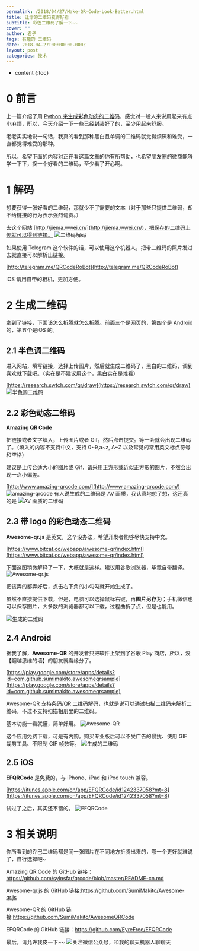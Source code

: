 ```yaml
---
permalink: /2018/04/27/Make-QR-Code-Look-Better.html
title: 让你的二维码变得好看
subtitle: 彩色二维码了解一下~~
cover: ""
author: 君子
tags: 有趣的 二维码
date: 2018-04-27T00:00:00.000Z
layout: post
categories: 技术
---
```


* content
{:toc}


#  0  前言

上一篇介绍了用 [Python 来生成彩色动态的二维码](https://weijunzii.github.io/2018/04/26/Use-Python-Generate-Colorful-QRcode.html)，感觉对一般人来说用起来有点小麻烦，所以，今天介绍一下一些已经封装好了的，至少用起来舒服。

老老实实地说一句话，我真的看到那种黑白且单调的二维码就觉得烦厌和难受，一直都觉得难受的那种。

所以，希望下面的内容对正在看这篇文章的你有所帮助，也希望朋友圈的微商能够学一下下，换一个好看的二维码，至少看了开心啊。

#  1  解码

想要获得一张好看的二维码，那就少不了需要的文本（对于那些只提供二维码，却不给链接的行为表示强烈谴责。）

去这个网站 [http://jiema.wwei.cn/](http://jiema.wwei.cn/)，把保存的二维码上传就可以得到链接。
![二维码解码](https://img.lbjheiheihei.xyz/Fu4ZHJXcd2J4Gn74hptYTz1LKVj5 "二维码解码")

如果使用 Telegram 这个软件的话，可以使用这个机器人，把带二维码的照片发过去就直接可以解析出链接。

[http://telegram.me/QRCodeRoBot](http://telegram.me/QRCodeRoBot)

iOS 请用自带的相机，更加方便。

#  2  生成二维码

拿到了链接，下面该怎么折腾就怎么折腾。前面三个是网页的，第四个是 Android 的，第五个是iOS 的。
##  2.1  半色调二维码
进入网站，填写链接，选择上传图片，然后就生成二维码了，黑白的二维码，调到喜欢就下载吧。（实在是不建议用这个，黑白实在是难看）

[https://research.swtch.com/qr/draw](https://research.swtch.com/qr/draw)
![半色调二维码](https://img.lbjheiheihei.xyz/FuO7fwynW1AjrMTtf0SnUiFgvjM6 "半色调二维码")

##  2.2  彩色动态二维码
**Amazing QR Code**

把链接或者文字填入，上传图片或者 Gif，然后点击提交。等一会就会出现二维码了。（填入的内容不支持中文，支持 0~9,a~z, A~Z 以及常见的常用英文标点符号和空格）

建议是上传合适大小的图片或 Gif，请采用正方形或近似正方形的图片，不然会出现一点小偏差。

[http://www.amazing-qrcode.com/](http://www.amazing-qrcode.com/)
![amazing-qrcode](https://img.lbjheiheihei.xyz/FqDkBiIC0Iz_1F6G6CEiqy9u36eg "amazing-qrcode")
有人说生成的二维码是 AV 画质，我认真地想了想，这还真的是
![AV 画质的二维码](https://img.lbjheiheihei.xyz/FlxUhmtm2bGYwCtbuRWU_eKkbgxR "AV 画质的二维码")

##  2.3  带 logo 的彩色动态二维码
**Awesome-qr.js** 是英文，这个没办法，希望开发者能够尽快支持中文。

[https://www.bitcat.cc/webapp/awesome-qr/index.html](https://www.bitcat.cc/webapp/awesome-qr/index.html)

下面这图稍微解释了一下，大概就是这样。建议用谷歌浏览器，毕竟自带翻译。
![Awesome-qr.js](https://img.lbjheiheihei.xyz/FtiApAhsS2uy_6rh2N3aOOcVXJCc "Awesome-qr.js")

把该弄的都弄好后，点击右下角的小勾勾就开始生成了。

虽然不直接提供下载，但是，电脑可以选择鼠标右键，再**图片另存为**；手机微信也可以保存图片，大多数的浏览器都可以下载，过程曲折了点，但是也能用。


![生成的二维码](https://img.lbjheiheihei.xyz/FvbiBnmbBCjWWMG6jpxgoJdiB3nL "生成的二维码")

##  2.4  Android 
据我了解，**Awesome-QR** 的开发者只把软件上架到了谷歌 Play 商店，所以，没【翻越思维的墙】的朋友就看缘分了。

[https://play.google.com/store/apps/details?id=com.github.sumimakito.awesomeqrsample](https://play.google.com/store/apps/details?id=com.github.sumimakito.awesomeqrsample)

Awesome-QR 支持条码/QR 二维码解码，也就是说可以通过扫描二维码来解析二维码，不过不支持扫描相册里的二维码。

基本功能一看就懂，简单好用。
![Awesome-QR](https://img.lbjheiheihei.xyz/FlB4gmuJBfP8pPDYJpqcCp3_rzhp "Awesome-QR")

这个应用免费下载，可是有内购。购买专业版后可以不受广告的侵扰、使用 GIF 裁剪工具、不限制 GIF 帧数等。
![生成的二维码](https://img.lbjheiheihei.xyz/FpFTQd1Sn157oCBYqH1VgDlmkquC "生成的二维码")
##  2.5  iOS 
**EFQRCode** 是免费的，与 iPhone、iPad 和 iPod touch 兼容。

[https://itunes.apple.com/cn/app/EFQRCode/id1242337058?mt=8](https://itunes.apple.com/cn/app/EFQRCode/id1242337058?mt=8)

试过了之后，其实还不错的。
![EFQRCode](https://img.lbjheiheihei.xyz/FrqtTx6-bKVYjHmMX_GP_HeiGMih "EFQRCode")

#  3  相关说明


你所看到的乔巴二维码都是同一张图片在不同地方折腾出来的，哪一个更好就难说了，自行选择吧~

Amazing QR Code 的 GitHub 链接：https://github.com/sylnsfar/qrcode/blob/master/README-cn.md

Awesome-qr.js 的 GitHub 链接:https://github.com/SumiMakito/Awesome-qr.js

Awesome-QR 的 GitHub 链接:https://github.com/SumiMakito/AwesomeQRCode

EFQRCode 的 GitHub 链接：https://github.com/EyreFree/EFQRCode

最后，请允许我皮一下~~
![关注微信公众号，和我的聊天机器人聊聊天](https://img.lbjheiheihei.xyz/FpEEz40sM2wrU9ZSDSD5D5oneJG1 "关注微信公众号，和我的聊天机器人聊聊天")